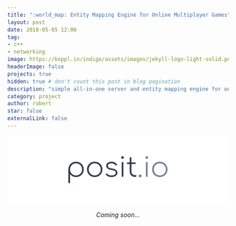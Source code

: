 ```yaml
---
title: ":world_map: Entity Mapping Engine for Online Multiplayer Games"
layout: post
date: 2018-05-05 12:00
tag:
- c++
- networking
image: https://koppl.in/indigo/assets/images/jekyll-logo-light-solid.png
headerImage: false
projects: true
hidden: true # don't count this post in blog pagination
description: "simple all-in-one server and entity mapping engine for online multiplayer games"
category: project
author: robert
star: false
externalLink: false
---
```


<p align="center">
    <img src="https://github.com/bobheadxi/posit.io/blob/master/.static/logo.png?raw=true" />
</p>

<!-- <p align="center">
    <a href="https://github.com/bobheadxi/posit.io">
        <img src="https://img.shields.io/badge/GitHub-posit.io-lightgrey.svg?style=for-the-badge" />
    </a>
</p> -->

<p align="center">
    <i>Coming soon...</i>
</p>
